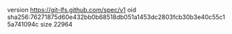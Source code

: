 version https://git-lfs.github.com/spec/v1
oid sha256:76271875d60e432bb0b68518db051a1453dc2803fcb30b3e40c55c15a741094c
size 22964
